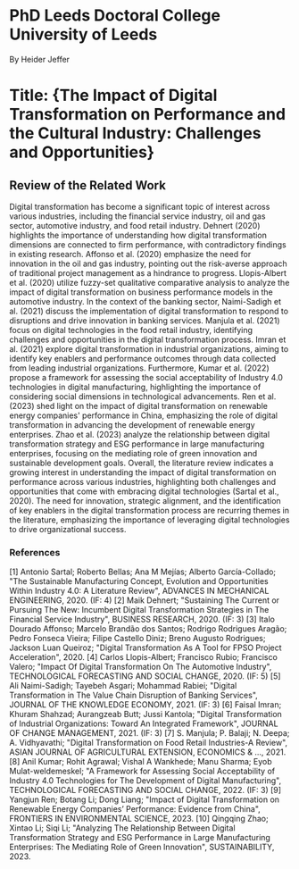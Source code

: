 # PhD Leeds Doctoral College University of Leeds
By Heider Jeffer

# Title: {The Impact of Digital Transformation on Performance and the Cultural Industry: Challenges and Opportunities}
##  Review of the Related Work
Digital transformation has become a significant topic of interest across various industries, including the financial service industry, oil and gas sector, automotive industry, and food retail industry. Dehnert (2020) highlights the importance of understanding how digital transformation dimensions are connected to firm performance, with contradictory findings in existing research. Affonso et al. (2020) emphasize the need for innovation in the oil and gas industry, pointing out the risk-averse approach of traditional project management as a hindrance to progress. Llopis-Albert et al. (2020) utilize fuzzy-set qualitative comparative analysis to analyze the impact of digital transformation on business performance models in the automotive industry. In the context of the banking sector, Naimi-Sadigh et al. (2021) discuss the implementation of digital transformation to respond to disruptions and drive innovation in banking services. Manjula et al. (2021) focus on digital technologies in the food retail industry, identifying challenges and opportunities in the digital transformation process. Imran et al. (2021) explore digital transformation in industrial organizations, aiming to identify key enablers and performance outcomes through data collected from leading industrial organizations. Furthermore, Kumar et al. (2022) propose a framework for assessing the social acceptability of Industry 4.0 technologies in digital manufacturing, highlighting the importance of considering social dimensions in technological advancements. Ren et al. (2023) shed light on the impact of digital transformation on renewable energy companies' performance in China, emphasizing the role of digital transformation in advancing the development of renewable energy enterprises. Zhao et al. (2023) analyze the relationship between digital transformation strategy and ESG performance in large manufacturing enterprises, focusing on the mediating role of green innovation and sustainable development goals. Overall, the literature review indicates a growing interest in understanding the impact of digital transformation on performance across various industries, highlighting both challenges and opportunities that come with embracing digital technologies (Sartal et al., 2020). The need for innovation, strategic alignment, and the identification of key enablers in the digital transformation process are recurring themes in the literature, emphasizing the importance of leveraging digital technologies to drive organizational success.
### References
[1]  Antonio Sartal; Roberto Bellas; Ana M Mejías; Alberto García-Collado;  "The Sustainable Manufacturing Concept, Evolution and Opportunities Within Industry 4.0: A Literature Review",   ADVANCES IN MECHANICAL ENGINEERING,  2020.  (IF: 4)
[2]  Maik Dehnert;  "Sustaining The Current or Pursuing The New: Incumbent Digital Transformation Strategies in The Financial Service Industry",   BUSINESS RESEARCH,  2020.  (IF: 3)
[3]  Italo Dourado Affonso; Marcelo Brandão dos Santos; Rodrigo Rodrigues Aragão; Pedro Fonseca Vieira; Filipe Castello Diniz; Breno Augusto Rodrigues; Jackson Luan Queiroz;  "Digital Transformation As A Tool for FPSO Project Acceleration",  2020.
[4]  Carlos Llopis-Albert; Francisco Rubio; Francisco Valero;  "Impact Of Digital Transformation On The Automotive Industry",   TECHNOLOGICAL FORECASTING AND SOCIAL CHANGE,  2020.  (IF: 5)
[5]  Ali Naimi-Sadigh; Tayebeh Asgari; Mohammad Rabiei;  "Digital Transformation in The Value Chain Disruption of Banking Services",   JOURNAL OF THE KNOWLEDGE ECONOMY,  2021.  (IF: 3)
[6]  Faisal Imran; Khuram Shahzad; Aurangzeab Butt; Jussi Kantola;  "Digital Transformation of Industrial Organizations: Toward An Integrated Framework",   JOURNAL OF CHANGE MANAGEMENT,  2021.  (IF: 3)
[7]  S. Manjula; P. Balaji; N. Deepa; A. Vidhyavathi;  "Digital Transformation on Food Retail Industries-A Review",   ASIAN JOURNAL OF AGRICULTURAL EXTENSION, ECONOMICS & ...,  2021.
[8]  Anil Kumar; Rohit Agrawal; Vishal A Wankhede; Manu Sharma; Eyob Mulat-weldemeskel;  "A Framework for Assessing Social Acceptability of Industry 4.0 Technologies for The Development of Digital Manufacturing",   TECHNOLOGICAL FORECASTING AND SOCIAL CHANGE,  2022.  (IF: 3)
[9]  Yangjun Ren; Botang Li; Dong Liang;  "Impact of Digital Transformation on Renewable Energy Companies’ Performance: Evidence from China",   FRONTIERS IN ENVIRONMENTAL SCIENCE,  2023.
[10]  Qingqing Zhao; Xintao Li; Siqi Li;  "Analyzing The Relationship Between Digital Transformation Strategy and ESG Performance in Large Manufacturing Enterprises: The Mediating Role of Green Innovation",   SUSTAINABILITY,  2023.





